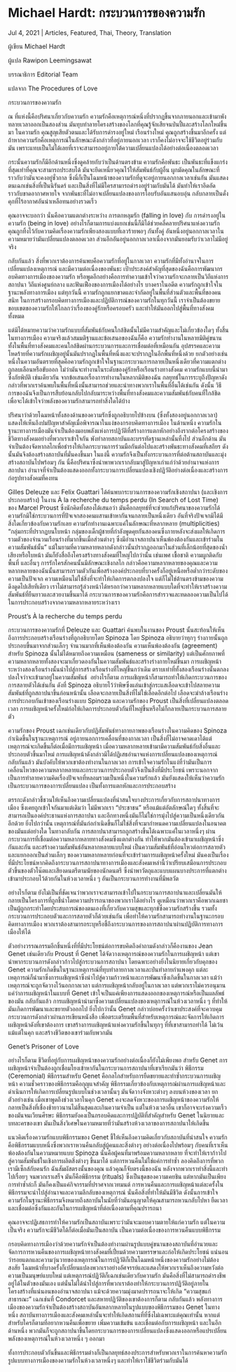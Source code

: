 # Michael Hardt: กระบวนการของความรัก

Jul 4, 2021 | Articles, Featured, Thai, Theory, Translation





ผู้เขียน Michael Hardt

ผู้แปล Rawipon Leemingsawat

บรรณาธิการ Editorial Team

แปลจาก The Procedures of Love



กระบวนการของความรัก

ณ ที่แห่งนี้คือปริศนาเกี่ยวกับความรัก ความรักคือเหตุการณ์หนึ่งที่ปรากฏขึ้นจากภายนอกและเข้ามาพังทลายเวลาออกเป็นสองส่วน มันทุบทำลายโครงสร้างของโลกที่คุณรู้จักเสียจนป่นปี้และสร้างโลกใหม่ขึ้นมา ในความรัก คุณสูญเสียตัวตนและได้รับการดำรงอยู่ใหม่ เรือนร่างใหม่ คุณถูกสร้างขึ้นมาอีกครั้ง แต่ถ้าหากความรักคือเหตุการณ์ในลักษณะดังกล่าวที่อยู่ภายนอกเวลา เราก็คงไม่อาจจะใช้ชีวิตอยู่ร่วมกับมัน เพราะแทบเป็นไม่ได้เลยที่เราจะสามารถอยู่ภายใต้ความเปลี่ยนแปลงได้อย่างต่อเนื่องตลอดเวลา

กระนั้นความรักก็มีอีกด้านหนึ่งซึ่งดูคล้ายกับว่าเป็นด้านตรงข้าม ความรักคือพันธะ เป็นพันธะที่แข็งแกร่งที่สุดเท่าที่คุณจะสามารถประสบได้ มันจะยึดเหนี่ยวคุณไว้ให้สัมพันธ์กับผู้อื่น ผูกมัดคุณในลักษณะที่ราวกับว่ามันจะคงอยู่ชั่วกาล ซึ่งนี่ก็เป็นโฉมหน้าของความรักที่ดูจะอยู่ภายนอกกาลเวลาเช่นกัน มันแสดงตนเฉกเช่นสิ่งที่เป็นนิรันดร์ และเป็นสิ่งที่ไม่มีใครสามารถดำรงอยู่ร่วมกับมันได้ มันทำให้เราอึดอัดราวกับขาดอากาศหายใจ จากพันธะที่ไม่อาจเปลี่ยนแปลงของการโอบรับอันแสนอบอุ่น กลับกลายเป็นดั่งคุกที่ไร้อากาศอันน่าเหลือทนอย่างรวดเร็ว

คุณอาจจะบอกว่า นั่นคือความแตกต่างระหว่าง การตกหลุมรัก (falling in love) กับ การดำรงอยู่ในความรัก (being in love) อย่างไรก็ตามการแบ่งแยกเช่นนี้ก็มิได้ช่วยคลี่คลายปริศนาแห่งความรัก คุณถูกทิ้งไว้กับความคิดเรื่องความรักเพียงสองแบบที่เลวร้ายพอๆ กันทั้งคู่ อันหนึ่งอยู่นอกกาลเวลาในความหมายว่ามันเปลี่ยนแปลงตลอดเวลา ส่วนอีกอันอยู่นอกกาลเวลาเนื่องจากมันยอมรับว่าเวลาไม่มีอยู่จริง

กลับกันแล้ว สิ่งที่พวกเราต้องการค้นพบคือความรักที่อยู่ในกาลเวลา ความรักที่มีทั้งอำนาจในการเปลี่ยนแปลงเหตุการณ์ และมีความต่อเนื่องของพันธะ เป้าประสงค์สำคัญที่สุดของฉันคือการพัฒนากรอบคิดทางการเมืองของความรัก หรือพูดอีกอย่างคือการทำความเข้าใจว่าความรักจะกลายเป็นวิถีแห่งการสถาปนา วิถีแห่งศูนย์กลาง และฟันเฟืองของการเมืองได้อย่างไร บางคราในอดีต ความรักถูกเข้าใจในฐานะพลังทางการเมือง แต่ทุกวันนี้ ความรักถูกแยกขาดและจำกัดอยู่ในพื้นที่ส่วนตัวและพื้นที่ของคนสนิท ในการสร้างกรอบคิดทางการเมืองและปฏิบัติการณ์ของความรักในทุกวันนี้ เราจำเป็นต้องขยายขอบเขตของความรักให้ไกลกว่าเรื่องของคู่รักหรือครอบครัว และทำให้มันออกไปสู่พื้นที่ทางสังคมทั้งหมด

แต่มิได้หมายความว่าความรักแบบที่สัมพันธ์กับคนใกล้ชิดนั้นไม่มีความสำคัญและไม่เกี่ยวข้องใดๆ ทั้งสิ้นในทางการเมือง ความจริงแล้วสมมติฐานและข้อเสนอของฉันก็คือ ความรักทำงานในหลายมิติคู่ขนาน ทั้งในพื้นที่ทางสังคมและคนใกล้ชิดผ่านกระบวนการและการเชื่อมต่อที่เหมือนกัน อุปสรรคและความโหดร้ายที่ความรักเผชิญอยู่นั้นมันปรากฏในพื้นที่หนึ่งและจะปรากฏในอีกพื้นที่หนึ่งด้วย ยกตัวอย่างเช่น หนึ่งในความอันตรายที่สุดคือความรักถูกเข้าใจในฐานะกระบวนการกลายเป็นหนึ่งเดียวที่ความแตกต่างถูกลบเลือนหรือขับออก ไม่ว่ามันจะทำงานในระดับของคู่รักหรือเรือนร่างทางสังคม ความรักแบบนี้นำมาซึ่งภัยพิบัติ เช่นเดียวกัน จากข้อเสนอเรื่องการทำงานในหลากมิติของฉัน กลยุทธ์ในการระบุถึงปัญหาดังกล่าวที่พวกเราค้นพบในพื้นที่หนึ่งนั้นสามารถช่วยและนำทางพวกเราในพื้นที่อื่นได้เช่นกัน ดังนั้น วิธีการของฉันจึงเป็นการสืบย้อนกลับไปกลับมาระหว่างพื้นที่ทางสังคมและความสัมพันธ์กับคนที่ใกล้ชิดเพื่อจะได้เข้าใจว่าพลังของความรักสามารถทำสิ่งใดได้บ้าง

ปริศนาว่าด้วยโฉมหน้าทั้งสองด้านของความรักซึ่งถูกอธิบายไปข้างบน (ซึ่งทั้งสองอยู่นอกกาลเวลา) แสดงให้เห็นถึงปมปัญหาสำคัญเมื่อพิจารณาในแง่ของกรอบคิดทางการเมือง ในด้านหนึ่ง ความรักในฐานะทางการเมืองมันจำเป็นต้องมอบพลังแห่งการปฏิวัติที่สร้างการแตกหักอย่างถึงรากต่อโครงสร้างของชีวิตทางสังคมอย่างที่พวกเราเข้าใจกัน พังทำลายสถาบันและบรรทัดฐานเหล่านั้นทิ้งไป ส่วนอีกด้าน มันจำเป็นต้องจัดหากลไกเพื่อธำรงให้เกิดกระบวนการร่วมมือกันต่อไปและสร้างพันธะทางสังคมที่เสถียร ดังนั้นมันจึงต้องสร้างสถาบันที่มั่นคงขึ้นมา ในแง่นี้ ความรักจึงเป็นทั้งกระบวนการที่ต่อต้านสถาบันและมุ่งสร้างสถาบันไปพร้อมๆ กัน นี่คือปริศนาซึ่งนำพาพวกเรากลับมาสู่ปัญหาเก่าแก่ว่าด้วยอำนาจแห่งการสถาปนา อำนาจที่จำเป็นต้องแสดงออกทั้งกระบวนการเปลี่ยนแปลงเชิงปฏิวัติอย่างต่อเนื่องและสร้างการก่อรูปทางสังคมที่คงทน

Gilles Deleuze และ Felix Guattari ได้ค้นพบกระบวนการของความรักเชิงสถาปนา (และเชิงการประกอบสร้าง) ในงาน À la recherche du temps perdu (In Search of Lost Time)  ของ Marcel Proust ซึ่งนักคิดทั้งสองได้เสนอว่า มันคือกลยุทธ์ที่จะช่วยแก้ปริศนาของความรักได้ ความรักมิใช่กระบวนการที่ปัจเจกสองคนผสานเข้าหากันจนกลายเป็นหนึ่งเดียว อันที่จริงปัจเจกมิได้มีสิ่งใดเกี่ยวข้องกับความรักเลย ความรักทำงานเฉพาะแค่ในลักษณะที่หลากหลาย (multiplicities) “กลุ่มกระที่ปรากฏบนใบหน้า กลุ่มของเด็กผู้ชายที่กำลังพูดคุยกันสองคนซึ่งภายหลังจะส่งผลให้เกิดการรวมตัวของจำนวนเรือนร่างที่มากขึ้นเมื่อส่วนต่างๆ ซึ่งมีอำนาจสถาปนาเห็นพ้องต้องกันและเข้าร่วมในความสัมพันธ์นั้น” แม้ในยามที่ความหลายหลากดังกล่าวนั้นปรากฏออกมาในส่วนที่เล็กน้อยที่สุดของน้ำเสียงหรือใบหน้า มันก็ยังสื่อถึงโครงสร้างทางสังคมที่ใหญ่ไปกว่านั้น เช่นเพศ เชื้อชาติ ความผูกติดกับพื้นที่ และอื่นๆ การรักใครสักคนนั้นมีลักษณะเชิงกลไก กล่าวคือความหลากหลายของคุณและความหลากหลายของฉันนั้นสามารถรวมตัวกันเพื่อสร้างองค์ประกอบที่บางครั้งก็อยู่เหนือหรือต่ำกว่าระดับของความเป็นปัจเจก ความเหมือนไม่ใช่สิ่งที่จะทำให้เกิดการตกลงปลงใจ แต่ก็ไม่ใช่ต้านตรงข้ามของความดึงดูดไปเสียทีเดียว เราไม่สามารถรู้ล่วงหน้าได้หรอกว่าความหลากหลายแบบใดที่จะทำให้เราสร้างความสัมพันธ์ที่ยืนยาวและสวยงามขึ้นมาได้ กระบวนการของความรักคือการสำรวจและทดลองความเป็นไปได้ในการประกอบสร้างจากความหลากหลายระหว่างเรา 

Proust’s À la recherche du temps perdu

กระบวนการของความรักที่ Deleuze และ Guattari ค้นพบในงานของ Proust นั้นสะท้อนให้เห็นถึงการประกอบสร้างเรือนร่างที่ถูกอธิบายโดย Spinoza โดย Spinoza อธิบายว่าทุกๆ ร่างกายนั้นถูกประกอบขึ้นมาจากส่วนเล็กๆ จำนวนมากที่เห็นพ้องต้องกัน ความเห็นพ้องต้องกัน (agreement) สำหรับ Spinoza นั้นไม่ได้หมายถึงความเหมือน (sameness or similarity) แต่เป็นศักยภาพที่ความหลากหลายทั้งสองจะมาเกี่ยวดองกันในความสัมพันธ์และสร้างร่างกายใหม่ขึ้นมา การเผชิญหน้าระหว่างสองเรือนร่างนั้นนำไปสู่การสร้างเรือนร่างที่ใหญ่ขึ้นกว่าเดิม ตราบเท่าที่ทั้งสองเรือนร่างนั้นตกลงปลงใจว่าจะเข้ามาอยู่ในความสัมพันธ์  อย่างไรก็ตาม การเผชิญหน้าก็สามารถทำให้เกิดกระบวนการของการสลายตัวได้เช่นกัน ดังที่ Spinoza อธิบายไว้ว่าพิษซึ่งแล่นเข้าสู่กระแสเลือดจะเข้าไปสลายความสัมพันธ์ที่ถูกสถาปนาขึ้นก่อนหน้านั้น เลือดจะกลายเป็นสิ่งที่ไม่ใช่เลือดอีกต่อไป เลือดจะฆ่าล้างเรือนร่าง การประกอบกันเข้าของเรือนร่างแบบ Spinoza และความรักของ Proust เป็นสิ่งที่เปลี่ยนแปลงตลอดเวลา การเผชิญหน้าครั้งใหม่ก่อให้เกิดการประกอบตัวกันที่ใหญ่ขึ้นหรือไม่ก็กลายเป็นกระบวนการสลายตัว

ความรักของ Proust เฉกเช่นเดียวกับปฏิสัมพันธ์ทางกายภาพของเรือนร่างในความคิดของ Spinoza กำเนิดขึ้นในฐานะเหตุการณ์ อยู่ภายนอกการเคลื่อนที่ของกาลเวลา เป็นสิ่งที่ไม่อาจคาดเดาได้แต่เหตุการณ์จะเกิดขึ้นก็ต่อเมื่อมีการเผชิญหน้า เมื่อความหลากหลายเข้ามามีความสัมพันธ์กับสิ่งอื่นและประกอบตัวขึ้นมาใหม่ การเผชิญหน้าดังกล่าวมิได้ปฏิเสธอำนาจแห่งการเปลี่ยนแปลงของเหตุการณ์ กลับกันแล้ว มันบังคับให้พวกเขาต้องทำงานในกาลเวลา การเข้าใจความรักในแง่ที่ว่ามันเป็นการเคลื่อนไหวของความหลากหลายและกระบวนการประกอบตัวจึงเป็นสิ่งที่มีประโยชน์ เพราะนอกจากเป็นการทำลายความคิดเรื่องปัจเจกที่หลอมรวมเป็นหนึ่งในความรักแล้ว มันยังแสดงให้เห็นว่าความรักเป็นกระบวนการของการเปลี่ยนแปลง เป็นทั้งการแตกหักและการประกอบสร้าง 

ตรรกะดังกล่าวชี้ชวนให้เห็นถึงความเปลี่ยนแปลงที่น่าสนใจบางประการเกี่ยวกับการสถาปนาทางการเมือง ซึ่งเคยถูกเข้าใจกันมาแต่เดิมว่า ไม่มีพวกเรา “ประชาชน” หรือแม้แต่อัตลักษณ์ใดๆ ทั้งสิ้นที่จะสามารถเป็นองค์ประธานแห่งการสถาปนา และอีกทางหนึ่งมันก็ไม่ใช่การมุ่งไปสู่ความเป็นหนึ่งเดียวกันอีกด้วย ยิ่งไปกว่านั้น เหตุการณ์ที่มันก่อกำเนิดขึ้นก็ไม่ใช่สิ่งที่จะมากำหนดความเปลี่ยนแปลงในอนาคตของมันแต่อย่างใด ในทางกลับกัน การสถาปนาสามารถถูกสร้างขึ้นได้เฉพาะแค่ในเวลาหนึ่งๆ ผ่านกระบวนการที่เชื่อมต่อความหลากหลายทางสังคมซึ่งแตกต่างกัน ทำให้พวกมันต้องเข้ามาเผชิญหน้าซึ่งกันและกัน และสร้างความสัมพันธ์อันหลากหลายแบบใหม่ เป็นความสัมพันธ์ที่อ่อนไหวต่อการสลายตัวและแยกออกเป็นส่วนเล็กๆ ของความหลากหลายก่อนที่จะเข้าร่วมการเผชิญหน้าครั้งใหม่ มันคงเป็นเรื่องที่มีประโยชน์หากคิดถึงกระบวนการสถาปนาทางการเมืองและสังคมเหล่านี้ว่าเปรียบเสมือนการประกอบตัวขึ้นของตัวโน๊ตและเสียงดนตรีตามนัยของนักดนตรี ซึ่งนำพาวัตถุและแบบแผนบางประการที่แตกต่างเข้ามาประกอบไว้ด้วยกันในห้วงเวลาหนึ่ง ๆ อันเป็นกระบวนการทำงานที่มีพลวัต

อย่างไรก็ตาม ยังไม่เป็นที่ชัดเจนว่าพวกเราจะสามารถเข้าไปในกระบวนการสถาปนาและเปลี่ยนมันให้กลายเป็นโครงการที่ถูกชี้นำโดยความปรารถนาของพวกเราได้อย่างไร ดูเหมือนว่าพวกเราคือพวกเฉยชา เป็นผู้ถูกกระทำโดยประสบการณ์ของตนเองที่เกี่ยวกับความสุขและทุกข์ซึ่งความรักสร้างขึ้น รวมทั้งกระบวนการประกอบตัวและการสลายตัวก็ด้วยเช่นกัน เพื่อทำให้ความรักสามารถทำงานในฐานะกรอบคิดทางการเมือง พวกเราต้องสามารถระบุหรือชี้ถึงกระบวนการของการสถาปนาผ่านปฏิบัติการทางการเมืองให้ได้ 

ตัวอย่างวรรณกรรมอีกชิ้นหนึ่งที่ที่มีประโยชน์ต่อการขบคิดถึงคำถามดังกล่าวก็คืองานของ Jean Genet เช่นเดียวกับ Proust ที่ Genet ได้จัดวางเหตุการณ์ของความรักในการเผชิญหน้า แต่เขานำพากระบวนการดังกล่าวก้าวไปสู่กระบวนการสถาปนา โดยฉพาะอย่างยิ่งในนิยายเกี่ยวกับคุกของ Genet ความรักเกิดขึ้นในฐานะเหตุการณ์ที่ทุบทำลายกาลเวลาและป่นทำลายกำแพงคุก แต่ละเหตุการณ์ก็นำมาซึ่งการเผชิญหน้าซึ่งนำไปสู่ความก้าวหน้าและการพัฒนาซึ่งเกิดขึ้นในกาลเวลา แม้ว่าเหตุการณ์จะถูกจัดวางไว้นอกกาลเวลา แต่การเผชิญหน้ากลับอยู่ในกาลเวลา แต่พวกเราไม่ควรอนุมานแค่ว่าการเผชิญหน้าในแบบที่ Genet เข้าใจเป็นแค่เพียงการแสดงออกของเหตุการณ์หรือเป็นผลลัพธ์ของมัน กลับกันแล้ว การเผชิญหน้านำมาซึ่งความเปลี่ยนแปลงของเหตุการณ์ในห้วงเวลาหนึ่ง ๆ ที่ทำให้มันเกิดการพัฒนาและขยายตัวออกไป ยิ่งไปกว่านั้น Genet กล่าวบ่อยครั้งว่าเขาประสงค์ที่จะควบคุมกระบวนการดังกล่าวผ่านการเขียนหนังสือ เพื่อตระเตรียมพื้นที่สำหรับเหตุการณ์และจัดการให้เกิดการเผชิญหน้าดังที่เขาต้องการ เขาสร้างการเผชิญหน้าแห่งความรักขึ้นในทุกๆ ที่ที่เขาสามารถทำได้ ไม่เว้นแม้แต่ในคุก และสร้างชีวิตของเขาร่วมกับพวกมัน 

Genet’s Prisoner of Love

อย่างไรก็ตาม ชีวิตที่อยู่กับการเผชิญหน้าของความรักอย่างต่อเนื่องก็ยังไม่เพียงพอ สำหรับ Genet การเผชิญหน้าจำเป็นต้องถูกเชื่อมโยงเข้าหากันในกระบวนการสถาปนาที่เขาเรียกมันว่า พิธีกรรม (Ceremonial) พิธีกรรมสำหรับ Genet คือกลไกสำหรับการยืดขยายและทำซ้ำกระบวนการเผชิญหน้า ความชั่วคราวของพิธีกรรมคือกุญแจสำคัญ พิธีกรรมเกี่ยวข้องกับเหตุการณ์ผ่านการเผชิญหน้าและดำเนินการให้เกิดการเปลี่ยนรูปแบบในช่วงเวลานั้นๆ มันจัดวางจังหวะต่างๆ ลงบนห้วงของเวลา ยกตัวอย่างเช่น เมื่อเขาพูดถึงช่วงเวลาในคุก Genet คงจะลดจังหวะของการเผชิญหน้าของความรักให้กลายเป็นสิ่งที่เชื่องช้ายาวนานไม่สิ้นสุดและเกินความจำเป็น แต่ในห้วงเวลาอื่น เขาก็อาจจะเร่งความเร็วของมันจนเวียนศีรษะ พิธีกรรมยังคงเป็นกรอบคิดและการปฏิบัติที่สำคัญสำหรับ Genet ในนิยายและบทละครของเขา มันเป็นสิ่งวิเศษในความหมายที่ว่ามันสร้างห้วงเวลาของการสถาปนาให้เกิดขึ้น

แนวคิดเรื่องความรักแบบพิธีกรรมของ Genet ชี้ให้เห็นถึงความคิดเกี่ยวกับสถาบันที่น่าสนใจ ความรักคือพิธีกรรมแบบหนึ่งซึ่งพวกเราหวนคืนกลับสู่ผู้คนและสิ่งต่างๆ อย่างต่อเนื่องไปพร้อมๆ กับคนที่เราเห็นพ้องต้องกันในความหมายแบบ Spinoza นั่นคือผู้คนที่มาพร้อมความหลากหลาย ที่จะทำให้เราก้าวไปสู่ความสัมพันธ์ในเชิงการผลิตสิ่งต่างๆ ขึ้นมาได้ แต่การหวนคืนไม่ใช่แค่การทำซ้ำ ลองคิดถึงการที่พวกเรามีเซ็กส์กับคนรัก ฉันสัมผัสตรงนั้นของคุณ แล้วคุณก็จับตรงนี้ของฉัน หลังจากพวกเราทำสิ่งนี้และทำไปเรื่อยๆ จนพวกเราเสร็จ มันก็คือพิธีกรรม (rituals) ซึ่งเป็นชุดของความเคยชิน แต่หากมันเป็นเพียงการทำซ้ำล่ะก็ มันก็คงเป็นแค่กิจกรรมที่ปราศจากเวทมนต์ การหวนคืนและการเผชิญหน้าแต่ละครั้งในพิธีกรรมจะนำไปสู่อำนาจและความลึกลับของเหตุการณ์ นั่นคือสิ่งที่ทำให้มันมีชีวิต ดังนั้นการเข้าใจความรักในฐานะพิธีกรรมจึงหมายถึงสถาบันในนัยที่ว่ามันอนุญาตให้คุณสามารถหวนกลับไปหา ยืดเวลา และเชื่อมต่อซึ่งกันและกันในการเผชิญหน้าที่ต่อเนื่องตามที่คุณปรารถนา

คุณอาจจะปฏิเสธการทำให้ความรักเป็นสถาบันเพราะว่ามันจะมอบความตายให้แก่ความรัก แต่ในความเป็นจริง ความรักจะมีชีวิตได้ก็ต่อเมื่อมันเป็นสถาบัน เป็นความต่อเนื่องของการหวนคืนแบบพิธีกรรม

กรอบคิดทางการเมืองว่าด้วยความรักจำเป็นต้องทำงานผ่านรูปแบบคู่ขนานของสถาบันที่อำนวยและจัดการการหวนคืนของการเผชิญหน้าทางสังคมที่เปี่ยมด้วยความหรรษาและก่อให้เกิดประโยชน์ แน่นอนว่ารอยแตกและความวุ่นวายของเหตุการณ์ในการปฏิวัติก็เป็นโฉมหน้าหนึ่งของความรักอย่างไม่ต้องสงสัย โฉมหน้าที่บางครั้งก็เปลี่ยนแปลงพวกเราอย่างอัศจรรย์และแสดงให้พวกเราเห็นถึงความหวังต่อความเป็นมนุษย์แบบใหม่ แต่เหตุการณ์ปฏิวัติก็เฉกเช่นเดียวกับความรัก มันคือสิ่งที่ไม่สามารถดำรงชีพอยู่ได้ในตัวของมันเอง แต่นั่นไม่ได้นำไปสู่การที่พวกเราต้องทำให้กระบวนการปฏิวัติอยู่ภายในโครงสร้างที่แน่นอนของอำนาจสถาปนา แม้จะด้วยความมุ่งมาดปรารถนาจะให้เกิด “ความสุขแก่สาธารณะ” เฉกเช่นที่ Condorcet และสหายปฏิวัติของเขาต้องการก็ตาม กลับกันแล้ว พลังทางการเมืองของความรักจำเป็นต้องสร้างสถาบันอันหลากหลายในรูปแบบของพิธีกรรมของ Genet ในทางหนึ่ง สถาบันทางการเมืองและสังคมเหล่านั้นจะทำให้เกิดสถานที่ที่ซึ่งไม่เฉพาะแต่คุณเท่านั้น หากแต่สำหรับใครก็ตามที่อยากหวนคืนเพื่อขยาย เพิ่มความเข้มข้น และเชื่อมต่อกับการเผชิญหน้า และในอีกด้านหนึ่ง พวกมันก็จะถูกสถาปนาขึ้นโดยกระบวนการของการเปลี่ยนแปลงซึ่งแสดงออกหรือแปรเปลี่ยนพลังของเหตุการณ์ในห้วงเวลาหนึ่ง ๆ ออกมา 

ทั้งการประกอบตัวกันขึ้นและพิธีกรรมต่างก็เป็นกลยุทธ์สองประการสำหรับพวกเราในการค้นหาความรัก รูปแบบทางการเมืองของความรักในห้วงเวลาหนึ่งๆ และทำให้เราใช้ชีวิตร่วมกับมันได้